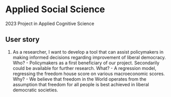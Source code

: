 # Applied Social Science
2023 Project in Applied Cognitive Science


## User story
1. As a researcher, I want to develop a tool that can assist policymakers in making informed decisions regarding improvement of liberal democracy.
Who? - Policymakers as a first beneficiary of our project. Secondarily could be available for further research.
What? - A regression model, regressing the freedom house score on various macroeconomic scores.
Why? - We believe that freedom in the World operates from the assumption that freedom for all people is best achieved in liberal democratic societies.
